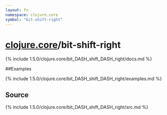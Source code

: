 ```yaml
---
layout: fn
namespace: clojure.core
symbol: "bit-shift-right"
---
```


# [clojure.core](../)/bit-shift-right

{% include 1.5.0/clojure.core/bit_DASH_shift_DASH_right/docs.md %}

##Examples

{% include 1.5.0/clojure.core/bit_DASH_shift_DASH_right/examples.md %}
## Source
{% include 1.5.0/clojure.core/bit_DASH_shift_DASH_right/src.md %}

